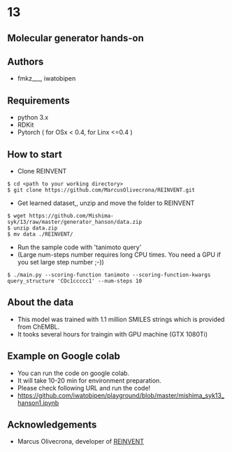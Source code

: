 # 13

## Molecular generator hands-on

## Authors
- fmkz___, iwatobipen

## Requirements

- python 3.x
- RDKit
- Pytorch ( for OSx < 0.4, for Linx <=0.4 )

## How to start

- Clone REINVENT
```
$ cd <path to your working directory>
$ git clone https://github.com/MarcusOlivecrona/REINVENT.git
```
- Get learned dataset,, unzip and move the folder to REINVENT
```
$ wget https://github.com/Mishima-syk/13/raw/master/generator_hanson/data.zip
$ unzip data.zip
$ mv data ./REINVENT/
```
- Run the sample code with 'tanimoto query'
- (Large num-steps number requires long CPU times. You need a GPU if you set large step number ;-))
```
$ ./main.py --scoring-function tanimoto --scoring-function-kwargs query_structure 'COc1ccccc1' --num-steps 10
```

## About the data
- This model was trained with 1.1 million SMILES strings which is provided from ChEMBL.
- It tooks several hours for traingin with GPU machine (GTX 1080Ti)


## Example on Google colab
- You can run the code on google colab.
- It will take 10-20 min for environment preparation.
- Please check following URL and run the code!
- https://github.com/iwatobipen/playground/blob/master/mishima_syk13_hanson1.ipynb

## Acknowledgements
- Marcus Olivecrona, developer of [REINVENT](https://github.com/MarcusOlivecrona/REINVENT)


